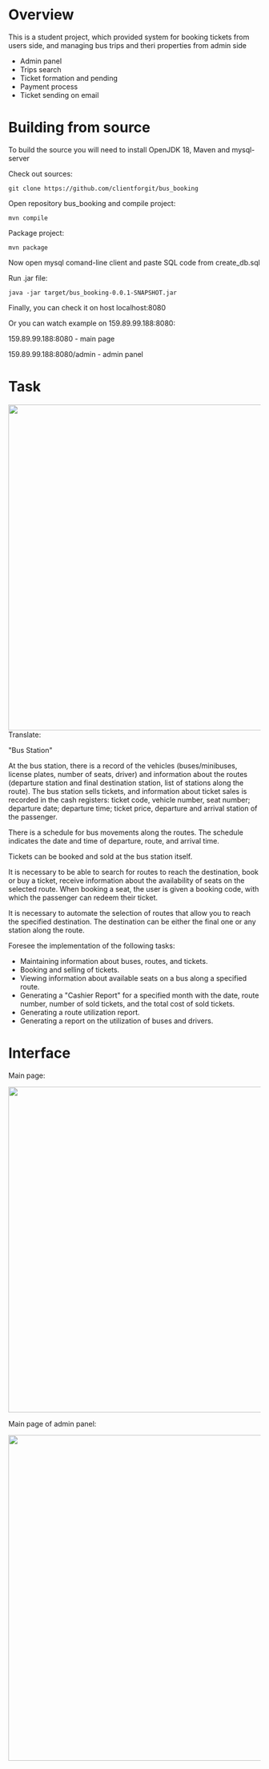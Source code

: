 # Overview
This is a student project, which provided system for booking tickets from users side, and managing bus trips and theri properties from admin side

 - Admin panel
 - Trips search
 - Ticket formation and pending
 - Payment process
 - Ticket sending on email

# Building from source
To build the source you will need to install OpenJDK 18, Maven and mysql-server

Check out sources:
````
git clone https://github.com/clientforgit/bus_booking
````
Open repository bus_booking and compile project:
````
mvn compile
````
Package project:
````
mvn package
````
Now open mysql comand-line client and paste SQL code from create_db.sql

Run .jar file:
````
java -jar target/bus_booking-0.0.1-SNAPSHOT.jar
````

Finally, you can check it on host localhost:8080

Or you can watch example on 159.89.99.188:8080:

159.89.99.188:8080 - main page

159.89.99.188:8080/admin - admin panel

# Task
<img width = "650" src = "https://user-images.githubusercontent.com/102827476/217517725-af592938-b7c7-409c-a903-ad5c8ed4ff31.png">
Translate:

"Bus Station"

At the bus station, there is a record of the vehicles (buses/minibuses, license plates, number of seats, driver) and information about the routes (departure station and final destination station, list of stations along the route). The bus station sells tickets, and information about ticket sales is recorded in the cash registers: ticket code, vehicle number, seat number; departure date; departure time; ticket price, departure and arrival station of the passenger.

There is a schedule for bus movements along the routes. The schedule indicates the date and time of departure, route, and arrival time.

Tickets can be booked and sold at the bus station itself.

It is necessary to be able to search for routes to reach the destination, book or buy a ticket, receive information about the availability of seats on the selected route. When booking a seat, the user is given a booking code, with which the passenger can redeem their ticket.

It is necessary to automate the selection of routes that allow you to reach the specified destination. The destination can be either the final one or any station along the route.

Foresee the implementation of the following tasks:

 - Maintaining information about buses, routes, and tickets.
 - Booking and selling of tickets.
 - Viewing information about available seats on a bus along a specified route.
 - Generating a "Cashier Report" for a specified month with the date, route number, number of sold tickets, and the total cost of sold tickets.
 - Generating a route utilization report.
 - Generating a report on the utilization of buses and drivers.

# Interface
Main page:

<img width = "650" src = "https://user-images.githubusercontent.com/102827476/218275332-d05cebfe-61fb-4450-86fb-ed2a11fc7689.png">

Main page of admin panel:

<img width = "650" src = "https://user-images.githubusercontent.com/102827476/218275671-18a3a7c9-13bb-4c75-af75-7c18490490be.png">
